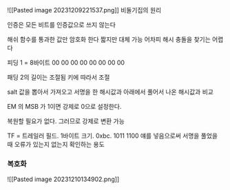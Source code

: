 ![[Pasted image 20231209221537.png]]
비둘기집의 원리

인증은 모든 비트를 인증값으로 쓰지 않는다

해쉬 함수를 통과한 값만 암호화 한다
짧지만 대체 가능
어차피 해시 충돌을 찾기는 어렵다

피딩 1 = 8바이트 00 00 00 00 00 00 00 00

패딩 2의 길이는 조절됨
키에 따라서 조절


salt 값을 뽑아서 가져오고 서명을 한 해시값과 아래에서 풀어서 나온 해시값과 비교

EM 의 MSB 가 1이면 강제로 0으로 설정한다.

복원할 필요가 없다. 그러므로 강제로 변환 가능

TF  = 트레일러 필드. 1바이트 크기. 0xbc. 1011 1100
얘를 넣음으로써 서명을 풀었을 때 오류가 있는지 없는지 확인하는 용도

### 복호화
![[Pasted image 20231210134902.png]]